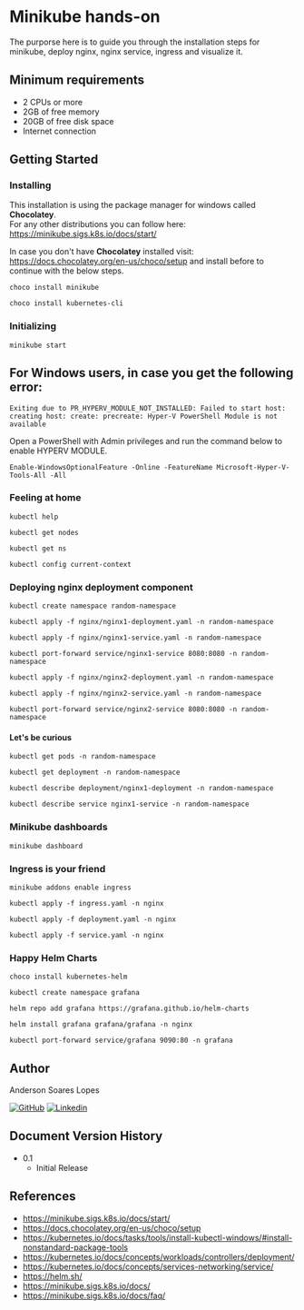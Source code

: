 # Minikube hands-on

The purporse here is to guide you through the installation steps for minikube, deploy nginx, nginx service, ingress and visualize it.

## Minimum requirements

- 2 CPUs or more
- 2GB of free memory
- 20GB of free disk space
- Internet connection

## Getting Started

### Installing

This installation is using the package manager for windows called **Chocolatey**. <br>
For any other distributions you can follow here: https://minikube.sigs.k8s.io/docs/start/ <p>
In case you don't have **Chocolatey** installed visit: https://docs.chocolatey.org/en-us/choco/setup and install before to continue with the below steps.

```
choco install minikube
```

```
choco install kubernetes-cli
```

### Initializing

```
minikube start
```

## For Windows users, in case you get the following error:

```
Exiting due to PR_HYPERV_MODULE_NOT_INSTALLED: Failed to start host: creating host: create: precreate: Hyper-V PowerShell Module is not available
```

Open a PowerShell with Admin privileges and run the command below to enable HYPERV MODULE.

```
Enable-WindowsOptionalFeature -Online -FeatureName Microsoft-Hyper-V-Tools-All -All
```

### Feeling at home

```
kubectl help
```

```
kubectl get nodes
```

```
kubectl get ns
```

```
kubectl config current-context
```

### Deploying nginx deployment component

```
kubectl create namespace random-namespace
```

```
kubectl apply -f nginx/nginx1-deployment.yaml -n random-namespace
```

```
kubectl apply -f nginx/nginx1-service.yaml -n random-namespace
```

```
kubectl port-forward service/nginx1-service 8080:8080 -n random-namespace
```

```
kubectl apply -f nginx/nginx2-deployment.yaml -n random-namespace
```

```
kubectl apply -f nginx/nginx2-service.yaml -n random-namespace
```

```
kubectl port-forward service/nginx2-service 8080:8080 -n random-namespace
```

#### Let's be curious

```
kubectl get pods -n random-namespace
```

```
kubectl get deployment -n random-namespace
```

```
kubectl describe deployment/nginx1-deployment -n random-namespace
```

```
kubectl describe service nginx1-service -n random-namespace
```

### Minikube dashboards

```
minikube dashboard
```

### Ingress is your friend

```
minikube addons enable ingress
```

```
kubectl apply -f ingress.yaml -n nginx
```

```
kubectl apply -f deployment.yaml -n nginx
```

```
kubectl apply -f service.yaml -n nginx
```

### Happy Helm Charts

```
choco install kubernetes-helm
```

```
kubectl create namespace grafana
```

```
helm repo add grafana https://grafana.github.io/helm-charts
```

```
helm install grafana grafana/grafana -n nginx
```

```
kubectl port-forward service/grafana 9090:80 -n grafana
```

<p>

## Author

Anderson Soares Lopes

[![GitHub](https://skillicons.dev/icons?i=github)](https://github.com/lopes221)
[![Linkedin](https://skillicons.dev/icons?i=linkedin)](https://www.linkedin.com/in/andersonsoaresl/)

## Document Version History

- 0.1
  - Initial Release

## References

- https://minikube.sigs.k8s.io/docs/start/
- https://docs.chocolatey.org/en-us/choco/setup
- https://kubernetes.io/docs/tasks/tools/install-kubectl-windows/#install-nonstandard-package-tools
- https://kubernetes.io/docs/concepts/workloads/controllers/deployment/
- https://kubernetes.io/docs/concepts/services-networking/service/
- https://helm.sh/
- https://minikube.sigs.k8s.io/docs/
- https://minikube.sigs.k8s.io/docs/faq/
